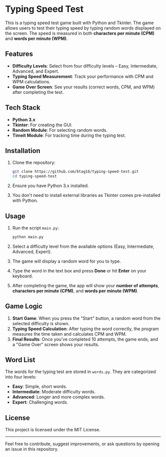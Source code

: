 # Typing Speed Test

This is a typing speed test game built with Python and Tkinter. The game allows users to test their typing speed by typing random words displayed on the screen. The speed is measured in both **characters per minute (CPM)** and **words per minute (WPM)**.

## Features

- **Difficulty Levels**: Select from four difficulty levels – Easy, Intermediate, Advanced, and Expert.
- **Typing Speed Measurement**: Track your performance with CPM and WPM calculations.
- **Game Over Screen**: See your results (correct words, CPM, and WPM) after completing the test.

## Tech Stack

- **Python 3.x**
- **Tkinter**: For creating the GUI.
- **Random Module**: For selecting random words.
- **Timeit Module**: For tracking time during the typing test.

## Installation

1. Clone the repository:
   ```bash
   git clone https://github.com/btag16/typing-speed-test.git
   cd typing-speed-test
   ```

2. Ensure you have Python 3.x installed.

3. You don't need to install external libraries as Tkinter comes pre-installed with Python.

## Usage

1. Run the script `main.py`:
   ```bash
   python main.py
   ```

2. Select a difficulty level from the available options (Easy, Intermediate, Advanced, Expert).

3. The game will display a random word for you to type.

4. Type the word in the text box and press **Done** or hit **Enter** on your keyboard.

5. After completing the game, the app will show your **number of attempts**, **characters per minute (CPM)**, and **words per minute (WPM)**.

## Game Logic

1. **Start Game**: When you press the "Start" button, a random word from the selected difficulty is shown.
2. **Typing Speed Calculation**: After typing the word correctly, the program measures the time taken and calculates CPM and WPM.
3. **Final Results**: Once you've completed 10 attempts, the game ends, and a "Game Over" screen shows your results.

## Word List

The words for the typing test are stored in `words.py`. They are categorized into four levels:

- **Easy**: Simple, short words.
- **Intermediate**: Moderate difficulty words.
- **Advanced**: Longer and more complex words.
- **Expert**: Challenging words.

## License

This project is licensed under the MIT License.

---

Feel free to contribute, suggest improvements, or ask questions by opening an issue in this repository.
